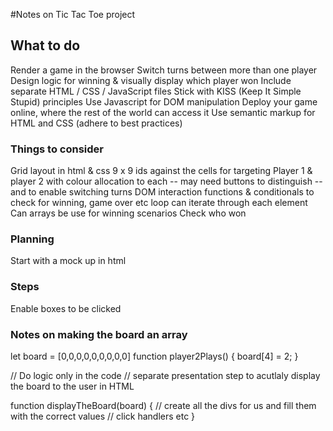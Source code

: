 #Notes on Tic Tac Toe project

## What to do

Render a game in the browser
Switch turns between more than one player
Design logic for winning & visually display which player won
Include separate HTML / CSS / JavaScript files
Stick with KISS (Keep It Simple Stupid) principles
Use Javascript for DOM manipulation
Deploy your game online, where the rest of the world can access it
Use semantic markup for HTML and CSS (adhere to best practices)

### Things to consider
Grid layout in html & css
9 x 9 
ids against the cells for targeting
Player 1 & player 2 with colour allocation to each
-- may need buttons to distinguish
-- and to enable switching turns
DOM interaction 
functions & conditionals to check for winning, game over etc
loop can iterate through each element
Can arrays be use for winning scenarios
Check who won

 



### Planning
Start with a mock up in html

### Steps
Enable boxes to be clicked



### Notes on making the board an array
let board = [0,0,0,0,0,0,0,0,0]
function player2Plays() {
  board[4] = 2;
}

// Do logic only in the code
// separate presentation step to acutlaly display the board to the user in HTML

function displayTheBoard(board) {
  // create all the divs for us and fill them with the correct values
  // click handlers etc
  }
